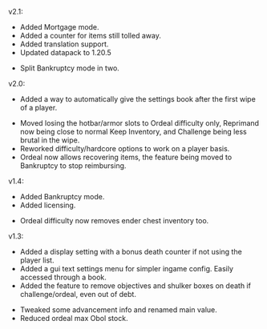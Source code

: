 
v2.1:
+ Added Mortgage mode.
+ Added a counter for items still tolled away.
+ Added translation support.
+ Updated datapack to 1.20.5

- Split Bankruptcy mode in two.

v2.0:
+ Added a way to automatically give the settings book after the first wipe of a player.

- Moved losing the hotbar/armor slots to Ordeal difficulty only, Reprimand now being close to normal Keep Inventory, and Challenge being less brutal in the wipe.
- Reworked difficulty/hardcore options to work on a player basis.
- Ordeal now allows recovering items, the feature being moved to Bankruptcy to stop reimbursing.

v1.4:
+ Added Bankruptcy mode.
+ Added licensing.

- Ordeal difficulty now removes ender chest inventory too.

v1.3:
+ Added a display setting with a bonus death counter if not using the player list.
+ Added a gui text settings menu for simpler ingame config. Easily accessed through a book.
+ Added the feature to remove objectives and shulker boxes on death if challenge/ordeal, even out of debt.

- Tweaked some advancement info and renamed main value.
- Reduced ordeal max Obol stock.
